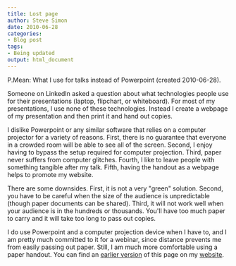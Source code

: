 ```yaml
---
title: Lost page
author: Steve Simon
date: 2010-06-28
categories:
- Blog post
tags:
- Being updated
output: html_document
---
```


P.Mean: What I use for talks instead of Powerpoint (created 2010-06-28).

Someone on LinkedIn asked a question about what technologies people use for their presentations (laptop, flipchart, or whiteboard). For most of my presentations, I use none of these technologies. Instead I create a webpage of my presentation and then print it and hand out copies.

I dislike Powerpoint or any similar software that relies on a computer projector for a variety of reasons. First, there is no guarantee that everyone in a crowded room will be able to see all of the screen. Second, I enjoy having to bypass the setup required for computer projection. Third, paper never suffers from computer glitches. Fourth, I like to leave people with something tangible after my talk. Fifth, having the handout as a webpage helps to promote my website.

There are some downsides. First, it is not a very "green" solution. Second, you have to be careful when the size of the audience is unpredictable (though paper documents can be shared). Third, it will not work well when your audience is in the hundreds or thousands. You'll have too much paper to carry and it will take too long to pass out copies.

I do use Powerpoint and a computer projection device when I have to, and I am pretty much committed to it for a webinar, since distance prevents me from easily passing out paper. Still, I am much more comfortable using a paper handout.
You can find an [earlier version][sim1] of this page on my [website][sim2].

[sim1]: http://www.pmean.com/xx/.html
[sim2]: http://www.pmean.com
